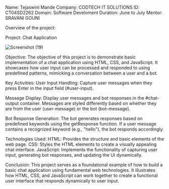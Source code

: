Name: Tejaswini Mande
Company: CODTECH IT SOLUTIONS
ID: CT04SD2262
Domain: Software Develoment
Duration: June to July
Mentor: SRAVANI GOUNI

Overview of the project:

Project: Chat Application

![Screenshot (19)](https://github.com/tejaswini0601/CODTECH-task1/assets/174233804/48835a20-d83b-47c5-bae5-ddd6661941c0)

Objective:
The objective of this project is to demonstrate basic implementation of a chat application using HTML, CSS, and JavaScript. It showcases how user input can be processed and responded to using predefined patterns, mimicking a conversation between a user and a bot.

Key Activities:
User Input Handling: Capture user messages when they press Enter in the input field (#user-input).

Message Display: Display user messages and bot responses in the #chat-output container. Messages are styled differently based on whether they are from the user (user-message) or the bot (bot-message).

Bot Response Generation: The bot generates responses based on predefined keywords using the getResponse function. If a user message contains a recognized keyword (e.g., "hello"), the bot responds accordingly.

Technologies Used:
HTML: Provides the structure and basic elements of the web page.
CSS: Styles the HTML elements to create a visually appealing chat interface.
JavaScript: Implements the functionality of capturing user input, generating bot responses, and updating the UI dynamically.

Conclusion:
This project serves as a foundational example of how to build a basic chat application using fundamental web technologies. It illustrates how HTML, CSS, and JavaScript can work together to create a functional user interface that responds dynamically to user input.
